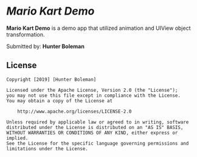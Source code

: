 #  *Mario Kart Demo*

**Mario Kart Demo** is a demo app that utilized animation and UIView object transformation.

Submitted by: **Hunter Boleman**

## License

    Copyright [2019] [Hunter Boleman]

    Licensed under the Apache License, Version 2.0 (the "License");
    you may not use this file except in compliance with the License.
    You may obtain a copy of the License at

        http://www.apache.org/licenses/LICENSE-2.0

    Unless required by applicable law or agreed to in writing, software
    distributed under the License is distributed on an "AS IS" BASIS,
    WITHOUT WARRANTIES OR CONDITIONS OF ANY KIND, either express or implied.
    See the License for the specific language governing permissions and
    limitations under the License.
